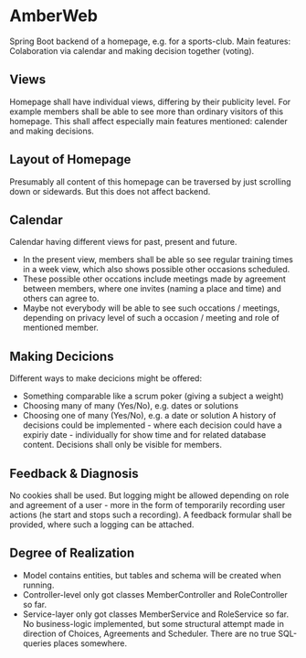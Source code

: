 # AmberWeb
Spring Boot backend of a homepage, e.g. for a sports-club. Main features: Colaboration via calendar and making decision together (voting).

## Views
Homepage shall have individual views, differing by their publicity level. For example members shall be able to see more than ordinary visitors of this homepage. This shall affect especially main features mentioned: calender and making decisions.

## Layout of Homepage
Presumably all content of this homepage can be traversed by just scrolling down or sidewards. But this does not affect backend.

## Calendar
Calendar having different views for past, present and future. 
* In the present view, members shall be able so see regular training times in a week view, which also shows possible other occasions scheduled. 
* These possible other occations include meetings made by agreement between members, where one invites (naming a place and time) and others can agree to. 
* Maybe not everybody will be able to see such occations / meetings, depending on privacy level of such a occasion / meeting and role of mentioned member.

## Making Decicions
Different ways to make decicions might be offered:
* Something comparable like a scrum poker (giving a subject a weight)
* Choosing many of many (Yes/No), e.g. dates or solutions
* Choosing one of many (Yes/No), e.g. a date or solution
A history of decisions could be implemented - where each decision could have a expiriy date - individually for show time and for related database content. Decisions shall only be visible for members.

## Feedback & Diagnosis
No cookies shall be used. But logging might be allowed depending on role and agreement of a user - more in the form of temporarily recording user actions (he start and stops such a recording). A feedback formular shall be provided, where such a logging can be attached.

## Degree of Realization
* Model contains entities, but tables and schema will be created when running. 
* Controller-level only got classes MemberController and RoleController so far.  
* Service-layer only got classes MemberService and RoleService so far. No business-logic implemented, but some structural attempt made in direction of Choices, Agreements and Scheduler. There are no true SQL-queries places somewhere.
